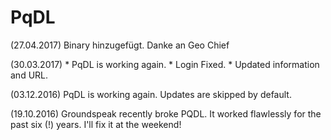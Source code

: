 # PqDL

(27.04.2017) Binary hinzugefügt. Danke an Geo Chief

(30.03.2017) * PqDL is working again.
             * Login Fixed.
             * Updated information and URL.

(03.12.2016) PqDL is working again. Updates are skipped by default. 

(19.10.2016) Groundspeak recently broke PQDL. It worked flawlessly for the past six (!) years. I'll fix it at the weekend!
